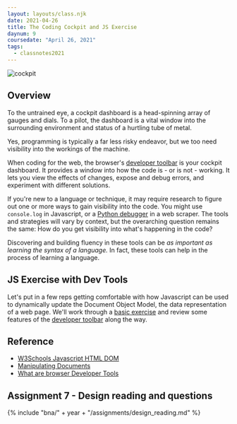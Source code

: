 ```yaml
---
layout: layouts/class.njk
date: 2021-04-26
title: The Coding Cockpit and JS Exercise
daynum: 9
coursedate: "April 26, 2021"
tags:
  - classnotes2021
---
```


![cockpit](/static/img/nasa-cockpit.jpg)

## Overview

To the untrained eye, a cockpit dashboard is a head-spinning array of gauges and dials. To a pilot, the dashboard is a vital window into the surrounding environment and status of a hurtling tube of metal.

Yes, programming is typically a far less risky endeavor, but we too need visibility into the workings of the machine.

When coding for the web, the browser's [developer toolbar][] is your cockpit dashboard. It provides a window into how the code is - or is not - working. It lets you view the effects of changes, expose and debug errors, and experiment with different solutions.

If you're new to a language or technique, it may require research to figure out one or more ways to gain visibility into the code. You might use `console.log` in Javascript, or a [Python debugger][] in a web scraper. The tools and strategies will vary by context, but the overarching question remains the same: How do you get visibility into what's happening in the code?

Discovering and building fluency in these tools can be *as important as learning the syntax of a language.* In fact, these tools can help in the process of learning a language.

## JS Exercise with Dev Tools

Let's put in a few reps getting comfortable with how Javascript can be used to dynamically update the Document Object Model, the data representation of a web page. We'll work through a [basic exercise][] and review some features of the [developer toolbar][] along the way.

## Reference

- [W3Schools Javascript HTML DOM](https://www.w3schools.com/js/js_htmldom.asp)
- [Manipulating Documents](https://developer.mozilla.org/en-US/docs/Learn/JavaScript/Client-side_web_APIs/Manipulating_documents)
- [What are browser Developer Tools](https://developer.mozilla.org/en-US/docs/Learn/Common_questions/What_are_browser_developer_tools)

[basic exercise]: https://github.com/zstumgoren/js-exercises
[developer toolbar]: https://developer.mozilla.org/en-US/docs/Tools
[Python debugger]: https://pypi.org/project/ipdb/

## Assignment 7 - Design reading and questions

{% include "bna/" + year + "/assignments/design_reading.md" %}

